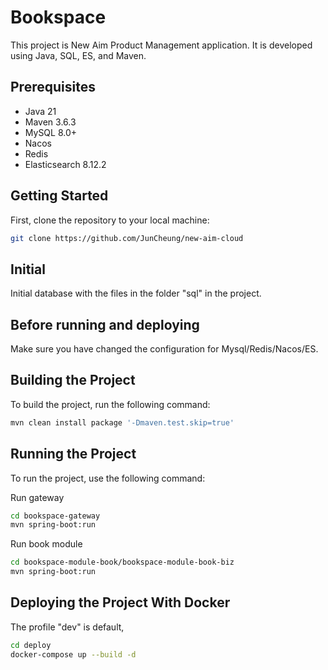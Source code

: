 # Bookspace

This project is New Aim Product Management application. It is developed using Java, SQL, ES, and Maven.

## Prerequisites

- Java 21
- Maven 3.6.3
- MySQL 8.0+
- Nacos
- Redis
- Elasticsearch 8.12.2

## Getting Started

First, clone the repository to your local machine:

```bash
git clone https://github.com/JunCheung/new-aim-cloud
```

## Initial

Initial database with the files in the folder "sql" in the project.

## Before running and deploying

Make sure you have changed the configuration for Mysql/Redis/Nacos/ES.

## Building the Project

To build the project, run the following command:

```bash
mvn clean install package '-Dmaven.test.skip=true'
```

## Running the Project

To run the project, use the following command:

Run gateway

```bash
cd bookspace-gateway
mvn spring-boot:run
```

Run book module

```bash
cd bookspace-module-book/bookspace-module-book-biz
mvn spring-boot:run
```

## Deploying the Project With Docker

The profile "dev" is default, 

```bash
cd deploy
docker-compose up --build -d
```
